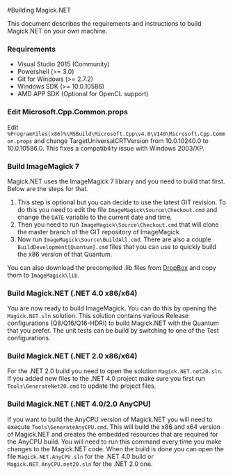 #Building Magick.NET

This document describes the requirements and instructions to build Magick.NET on your own machine.

### Requirements

- Visual Studio 2015 (Community)
- Powershell (>= 3.0)
- Git for Windows (>= 2.7.2)
- Windows SDK (>= 10.0.10586)
- AMD APP SDK (Optional for OpenCL support)

### Edit Microsoft.Cpp.Common.props

Edit `%ProgramFiles(x86)%\MSBuild\Microsoft.Cpp\v4.0\V140\Microsoft.Cpp.Common.props` and change TargetUniversalCRTVersion from 10.0.10240.0 to 10.0.10586.0. This fixes a compatibility issue with Windows 2003/XP.

### Build ImageMagick 7

Magick.NET uses the ImageMagick 7 library and you need to build that first. Below are the steps for that.

1. This step is optional but you can decide to use the latest GIT revision. To do this you need to edit the file `ImageMagick\Source\Checkout.cmd` and change the `DATE` variable to the current date and time.
2. Then you need to run `ImageMagick\Source\Checkout.cmd` that will clone the master branch of the GIT repository of ImageMagick.
3. Now run `ImageMagick\Source\BuildAll.cmd`. There are also a couple `BuildDevelopment[Quantum].cmd` files that you can use to quickly build the x86 version of that Quantum.

You can also download the precompiled .lib files from [DropBox](https://www.dropbox.com/sh/5m3zllq81n4eyhm/AACQFGl4PKi9xnd15EbU5S1Ia?dl=0) and copy them to `ImageMagick\lib`.

### Build Magick.NET (.NET 4.0 x86/x64)

You are now ready to build ImageMagick. You can do this by opening the `Magick.NET.sln` solution.
This solution contains various Release configurations (Q8/Q16/Q16-HDRI) to build Magick.NET with the Quantum that you prefer.
The unit tests can be build by switching to one of the Test configurations.

### Build Magick.NET (.NET 2.0 x86/x64)

For the .NET 2.0 build you need to open the solution `Magick.NET.net20.sln`.
If you added new files to the .NET 4.0 project make sure you first run `Tools\GenerateNet20.cmd` to update the project files.

### Build Magick.NET (.NET 4.0/2.0 AnyCPU)

If you want to build the AnyCPU version of Magick.NET you will need to execute `Tools\GenerateAnyCPU.cmd`.
This will build the x86 and x64 version of Magick.NET and creates the embedded resources that are required for the AnyCPU build.
You will need to run this command every time you make changes to the Magick.NET code.
When the build is done you can open the file `Magick.NET.AnyCPU.sln` for the .NET 4.0 build or `Magick.NET.AnyCPU.net20.sln` for the .NET 2.0 one.
